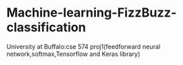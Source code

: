 # Machine-learning-FizzBuzz-classification
University at Buffalo:cse 574 proj1(feedforward neural network,softmax,Tensorflow and Keras library)
